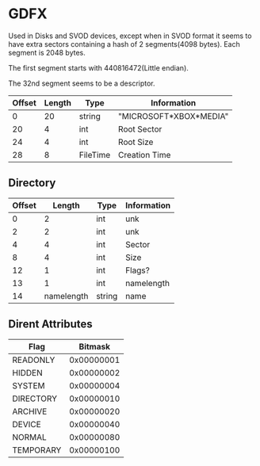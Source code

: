 # GDFX

Used in Disks and SVOD devices, except when in SVOD format it seems to
have extra sectors containing a hash of 2 segments(4098 bytes).
Each segment is 2048 bytes.

The first segment starts with 440816472(Little endian).

The 32nd segment seems to be a descriptor.

| Offset | Length | Type     | Information              |
| ------ | ------ | -------- | ------------------------ |
| 0      |     20 | string   | "MICROSOFT\*XBOX\*MEDIA" |
| 20     |      4 | int      |              Root Sector |
| 24     |      4 | int      |                Root Size |
| 28     |      8 | FileTime |            Creation Time |

## Directory

| Offset | Length     | Type   | Information |
| ------ | ---------- | ------ | ----------- |
| 0      | 2          | int    | unk         |
| 2      | 2          | int    | unk         |
| 4      | 4          | int    | Sector      |
| 8      | 4          | int    | Size        |
| 12     | 1          | int    | Flags?      |
| 13     | 1          | int    | namelength  |
| 14     | namelength | string | name        |

## Dirent Attributes

| Flag      | Bitmask    |
| --------- | ---------- |
| READONLY  | 0x00000001 |
| HIDDEN    | 0x00000002 |
| SYSTEM    | 0x00000004 |
| DIRECTORY | 0x00000010 |
| ARCHIVE   | 0x00000020 |
| DEVICE    | 0x00000040 |
| NORMAL    | 0x00000080 |
| TEMPORARY | 0x00000100 |




